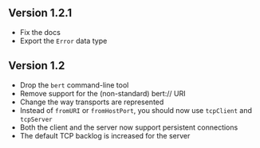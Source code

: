 Version 1.2.1
-------------

* Fix the docs
* Export the `Error` data type

Version 1.2
-----------

* Drop the `bert` command-line tool
* Remove support for the (non-standard) bert:// URI
* Change the way transports are represented
* Instead of `fromURI` or `fromHostPort`, you should now use `tcpClient` and
  `tcpServer`
* Both the client and the server now support persistent connections
* The default TCP backlog is increased for the server
